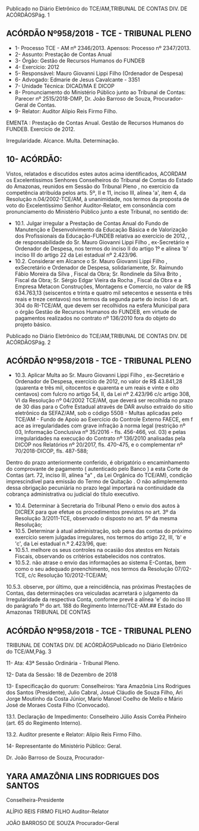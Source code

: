 Publicado  no  Diário  Eletrônico do TCE/AM,TRIBUNAL DE CONTAS DIV. DE ACÓRDÃOSPág. 1

## ACÓRDÃO Nº958/2018 - TCE - TRIBUNAL PLENO

- 1- Processo TCE - AM nº 2346/2013. Apensos: Processo nº  2347/2013.
- 2- Assunto: Prestação de Contas Anual
- 3- Órgão: Gestão de Recursos Humanos do FUNDEB
- 4- Exercício: 2012
- 5- Responsável: Mauro Giovanni Lippi Filho (Ordenador de Despesa)
- 6- Advogado: Edmarie de Jesus Cavalcante - 3351
- 7- Unidade Técnica: DICAD/MA E DICOP
- 8- Pronunciamento  do  Ministério  Público  junto  ao  Tribunal  de  Contas: Parecer  nº 2515/2018-DMP, Dr. João Barroso de Souza, Procurador-Geral de Contas.
- 9- Relator: Auditor Alípio Reis Firmo Filho.

EMENTA :  Prestação  de  Contas  Anual.  Gestão  de Recursos Humanos do FUNDEB. Exercício de 2012.

Irregularidade. Alcance. Multa. Determinação.

## 10-  ACÓRDÃO:

Vistos, relatados e discutidos estes autos acima identificados, ACORDAM os Excelentíssimos Senhores Conselheiros do Tribunal de Contas do Estado do Amazonas, reunidos em Sessão do Tribunal Pleno , no exercício da competência atribuída pelos arts. 5º, II e 11, inciso III, alínea 'a', item 4, da Resolução n.04/2002-TCE/AM, à unanimidade, nos termos da proposta de voto do Excelentíssimo Senhor Auditor-Relator, em consonância com pronunciamento do Ministério Público junto a este Tribunal, no sentido de:

- 10.1. Julgar irregular a Prestação de Contas Anual do Fundo de Manutenção e Desenvolvimento da Educação Básica e de Valorização dos Profissionais da Educação-FUNDEB  relativa ao exercício de 2012, , de responsabilidade do Sr. Mauro Giovanni Lippi Filho , ex-Secretário e Ordenador de Despesa, nos termos do inciso II do artigo 1º e alínea 'b' inciso III do artigo 22 da Lei estadual nº 2.423/96.
- 10.2. Considerar  em  Alcance o Sr. Mauro  Giovanni  Lippi  Filho , exSecretário  e  Ordenador  de  Despesa,  solidariamente, Sr.  Raimundo Fábio Moreira da Silva , Fiscal da Obra; Sr. Rondinele da Silva Brito , Fiscal da Obra; Sr. Sérgio Edgar Vieira da Rocha , Fiscal da Obra e a Empresa Metacon Construções, Montagens e Comercio, no valor  de R$ 634.763,13 (seiscentos e trinta e quatro mil setecentos e sessenta e três reais e treze centavos) nos termos da segunda parte do inciso I do art. 304 do RI-TCE/AM, que devem ser recolhidos na esfera Municipal para o órgão Gestão de Recursos Humanos do FUNDEB, em virtude de pagamentos  realizados  no  contrato  nº  136/2010  fora  do  objeto  do projeto básico.

Publicado  no  Diário  Eletrônico do TCE/AM,TRIBUNAL DE CONTAS DIV. DE ACÓRDÃOSPág. 2

## ACÓRDÃO Nº958/2018 - TCE - TRIBUNAL PLENO

- 10.3. Aplicar  Multa ao Sr.  Mauro  Giovanni  Lippi  Filho , ex-Secretário  e Ordenador de Despesa, exercício de 2012, no valor de R$ 43.841,28 (quarenta e três mil, oitocentos e quarenta e um reais e vinte e oito  centavos) com fulcro  no  artigo  54,  II,  da  Lei  nº  2.423/96  c/c  artigo 308, VI da Resolução nº 04/2002 TCE/AM, que deverá ser recolhida no prazo de 30 dias para o Cofre Estadual através de DAR avulso extraído do sítio eletrônico da SEFAZ/AM, sob o código 5508 - Multas aplicadas pelo TCE/AM - Fundo de Apoio ao Exercício do Controle Externo FAECE, em f ace  as  irregularidades  com  grave  infração  à  norma  legal (restrição nº 03, Informação Conclusiva nº 35/2016 - fls. 456-466, vol. 03) e pelas irregularidades na execução do Contrato nº 136/2010 analisadas pela DICOP nos Relatórios nº 20/2017, fls. 470-475, e o complementar nº 70/2018-DICOP, fls. 487-588;

Dentro do prazo anteriormente conferido, é obrigatório o encaminhamento  do  comprovante  de  pagamento  ( autenticado pelo Banco )  a  esta  Corte  de  Contas  (art.  72,  inciso  III,  alínea  "a"  ,  da  Lei Orgânica do TCE/AM), condição imprescindível para emissão do Termo de Quitação . O não adimplemento dessa obrigação pecuniária no prazo legal importará na continuidade da cobrança administrativa ou judicial do título executivo.

- 10.4. Determinar à  Secretaria  do  Tribunal  Pleno  o  envio  dos  autos  à DICREX  para  que  efetue  os  procedimentos  previstos  no  art.  3º  da Resolução  3/2011-TCE,  observado  o  disposto  no  art.  5º  da  mesma Resolução;
- 10.5. Determinar à  atual  administração,  sob  pena  das  contas  do  próximo exercício serem julgadas irregulares, nos termos do artigo 22, III, 'b' e 'c', da Lei estadual n.º 2.423/96, que:
- 10.5.1.  melhore  os  seus  controles  na  ocasião  dos  atestos  em Notais  Fiscais,  observando  os  critérios  estabelecidos   nos contratos.
- 10.5.2.  não atrase o envio das informações ao sistema E-Contas, bem como o seu adequado preenchimento, nos termos da Resolução 07/02-TCE, c/c Resolução 10/2012-TCE/AM;

10.5.3.  observe,  por  último,  que  a  reincidência,  nas  próximas Prestações  de  Contas,  das  determinações  ora  veiculadas acarretará  o  julgamento  da  Irregularidade  da  respectiva Conta, conforme prevê a alínea 'e' do inciso III do parágrafo 1º do art. 188 do Regimento Interno/TCE-AM.## Estado do Amazonas TRIBUNAL DE CONTAS

## ACÓRDÃO Nº958/2018 - TCE - TRIBUNAL PLENO

TRIBUNAL DE CONTAS DIV. DE ACÓRDÃOSPublicado  no  Diário  Eletrônico do TCE/AM,Pág. 3

11-  Ata: 43ª Sessão Ordinária - Tribunal Pleno.

12-  Data da Sessão: 18 de Dezembro de 2018

13-  Especificação  do  quorum: Conselheiros: Yara  Amazônia  Lins  Rodrigues  dos Santos (Presidente), Julio Cabral, Josué Cláudio de Souza Filho, Ari Jorge Moutinho da Costa  Júnior,  Mario  Manoel  Coelho  de  Mello  e  Mário  José  de  Moraes  Costa  Filho (Convocado).

13.1. Declaração de Impedimento: Conselheiro Júlio Assis Corrêa Pinheiro (art. 65 do Regimento Interno).

13.2. Auditor presente e Relator: Alípio Reis Firmo Filho.

14-  Representante do Ministério Público: Geral.

Dr. João Barroso de Souza, Procurador-

## YARA AMAZÔNIA LINS RODRIGUES DOS SANTOS

Conselheira-Presidente

ALÍPIO REIS FIRMO FILHO Auditor-Relator

JOÃO BARROSO DE SOUZA Procurador-Geral